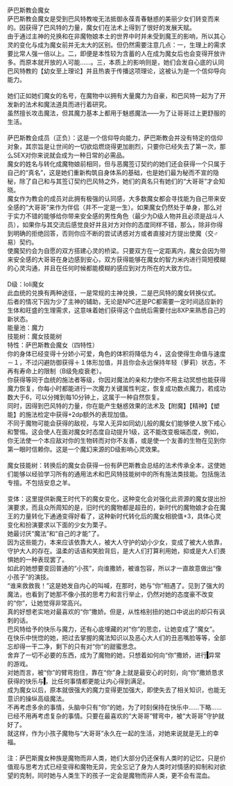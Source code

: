 <title>萨巴斯教会魔女</title>
<meta name="GENERATOR" content="WinCHM">
<meta http-equiv="Content-Type" content="text/html; charset=gb2312">
<br>  萨巴斯教会魔女
<br>  萨巴斯教会魔女是受到巴风特教唆无法抵御永葆青春魅惑的美丽少女们转变而来的。因获得了巴风特的力量，魔女们在法术上得到了很好的发展天赋。
<br>  由于通过主神的兑换和在非魔物娘本土的世界中时并未受到魔王的影响，所以其心灵的变化与成为魔女前并无太大的区别。但仍然需要注意几点：一，生理上的需求要比常人强一倍以上。二，即便是本性较为含蓄的人在成为魔女后也会变得开放许多。而原本就开放的人可能……。三，本质上的影响则是，她们会发自心底的认同巴风特教的【幼女至上理论】并且热衷于传播这项理论，这被认为是一个信仰导向能力。
<br>  
<br>  她们正如她们魔女的名号，在魔物中以拥有大量魔力为自豪，和巴风特一起为了开发新的法术和魔法道具而进行着研究。
<br>  虽然擅长攻击魔法，但其魔力基本上都用于魅惑魔法——为了让哥哥过上更舒服的生活。
<br>
<br>  萨巴斯教会成员（正负）：这是一个信仰导向能力，萨巴斯教会并没有特定的信仰对象，其宗旨是让世间的一切欲焰燃烧得更加剧烈，只要你已经失去了第一次，那么SEX对你来说就会成为一种日常的必需品。
<br>  魔女的姓名与转化成魔物娘前相同，但与恶魔签订契约的她们还会获得一个只属于自己的“真名”，这是她们重新构筑自身体系的基础，也是她们最为秘而不宣的隐秘，除了自己和与其签订契约巴风特之外，她们的真名只有她们的“大哥哥”才会知晓。
<br>  魔女作为教会的成员对此拥有极强的认同感，大多数魔女都会寻找能为自己带来安全感的“大哥哥”来作为伴侣（并不一定是一生）。如果魔女仍然处于单身，那么对于实力不错的能够给你带来安全感的男性角色（最少为D级人物并且必须是战斗人员），如果你与其交流后感觉良好并且对方对你的态度同样不错，那么，除非你得到明确的拒绝回答，否则你应不断的尝试诱惑对方或者直接对方提出使魔（交♂易）契约。
<br>  使魔契约会为自愿的双方搭建心灵的桥梁。只要双方在一定距离内，魔女会因为带来安全感的大哥哥在身边感到安心，双方获得能够在魔女的智力米内进行简短模糊的心灵沟通，并且在任何时候都能模糊的感应到对方所在的大致方位。
<br>
<br>D级：loli魔女
<br>此血统的兑换有两种途径，一是常规的主神兑换，二是巴风特的魔女转换仪式。
<br>后者的情况下因为少了主神的辅助，无论是NPC还是PC都需要一定时间适应新的生体和旺盛的生理需求，这意味着她们获得这个血统后需要付出8XP来熟悉自己的新状态。
<br>能量池：魔力
<br>技能树：魔女技能树
<br>特性：萨巴斯教会魔女（四特性） 
<br>  你的身体已经变得十分娇小可爱，角色的体积将降低为４，这会使得生命值与速度－１，不过闪避防御获得＋１体形加值，并且你会永远保持年轻（萝莉）状态，不再有寿命上的限制（B级免疫衰老）。
<br>  你获得等同于血统的施法者等级，你因对魔法的亲和力使你不用主动冥想也能获得魔力恢复，你每小时都能进行一次魔力关键属性判定，恢复成功数点魔力，若成功数大于6，可以分摊到每10分钟上，这属于一种自然恢复。
<br>  同时，因得到巴风特的力量，你在能产生魅惑效果的法术及【附魔】【精神】【塑能】的施法检定中获得+2dp额外的表现加值。
<br>  不同于魔物可能会获得的敌视，与常人无异如同幼儿般的魔女们能够使人放下戒心和警惕。这会使人在面对魔女时态度自动提升1级，这不能改变极端态度，例如，你无法使一个本应敌对你的生物转而对你不友善，或是使一个友善的生物在见到你第一眼时信赖你。这是一个魔幻来源的D级影响心灵效果。
<br>  
<br>  魔女技能树：转换后的魔女会获得一份有萨巴斯教会总结的法术传承全本，这使她们能够以经验学习所有的通用法术和巴风特技能树中的所有施法类技能。包括施法专擅。不包括安息之羊。
<br>
<br>变体：这里提供新魔王时代下的魔女变化，这种变化会对强化此资源的魔女提出扮演要求，而且众所周知的是，旧时代的魔物都是超丑的，新时代的魔物娘才会在魔王的力量转化下通通变得好看了，这种新时代转化后的魔女相貌值+3，具体心灵变化和扮演要求以下面的少女为栗子。
<br>她最讨厌“魔法”和“自己的才能”了。
<br>因为这些能力，本来应该依靠大人，被大人守护的幼小少女，变成了被大人依靠，守护大人的存在。温柔的话语和笑脸背后，是大人们打算利用她，抑或是大人们畏惧她的一种表现罢了。
<br>如此的她想要变回普通的“小孩”，向谁撒娇，被谁包容，所以才一直故意做出“像小孩子”的演技。
<br>“谁来救救我！”这是她发自内心的叫喊，在那时，她与“你”相遇了。见到了强大的魔法，也看到了她那不像小孩的思考力和言行举止，仍然对她的态度豪不改变的“你”，让她觉得非常高兴。
<br>真的好想老实地对最喜欢的“你”撒娇。但是，从性格别扭的她口中说出的却只有讽刺的话。
<br>巴风特给予的快乐与魔力，还有心底埋藏的对“你”的思恋，让她变成了“魔女”。
<br>在快乐中恍惚的她，把过去掌握的魔法知识以及恶心大人们的丑恶嘴脸等等，全部忘却得一干二净，剩下的只有对“你”的甜蜜思念。
<br>舍弃了一切不必要的东西，成为了魔物的她，只想着如何向“你”撒娇，进行<span style="background:#000; color:#000">    </span>异常的游戏。
<br>对她而言，被“你”的臂弯抱住，靠在“你”身上就是最安心的时刻，向“你”撒娇恳求获得的快乐与<span style="background:#000; color:#000">    </span>，比任何事情都更能让内心得到满足。
<br>成为魔女以后，原本就很强大的魔力变得更加强大，即使失去了相关知识，也能无意识的操纵高级魔法。
<br>不再考虑多余的事情，头脑中只有“你”的她，为了时刻保持在快乐中……下略……
<br>已经不用再考虑复杂的事情。只要在最喜欢的“大哥哥”臂弯中，被“大哥哥”守护就好了。
<br>就这样，作为小孩子魔物与“大哥哥”永久在一起的生活，对她来说就是无上的幸福。
<br>
<br>注：萨巴斯魔女种族是魔物而非人类，她们大部分仍还保有人类时的记忆，只是价值观与思考方式已经变得和魔物无异，完全忘记了身为人类时对情感的抑制和对欲望的克制，同时她与人类生下的孩子一定会是魔物而非人类，更不会有混血。